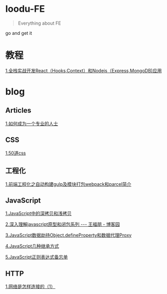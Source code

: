 # Ioodu-FE
> Everything about FE

go and get it

# 教程
[1.全栈实战开发React（Hooks,Context）和Nodejs（Express,MongoDB)应用](https://github.com/chinadbo/react-hooks-context-app)

# blog
## Articles
[1.如何成为一个专业的人士](https://github.com/chinadbo/web-front-end/issues/4)
## CSS
[1.50道css](https://github.com/chinadbo/web-front-end/issues/5)
## 工程化
[1.前端工程化之自动构建gulp及模块打包webpack和parcel简介](https://github.com/chinadbo/web-front-end/issues/6)
## JavaScript
[1.JavaScript中的深拷贝和浅拷贝](https://github.com/chinadbo/web-front-end/issues/7)

[2.深入理解javascript原型和闭包系列 --- 王福朋 - 博客园](https://www.cnblogs.com/wangfupeng1988/p/4001284.html)

[3.JavaScript数据劫持Object.defineProperty和数据代理Proxy](https://github.com/chinadbo/web-front-end/issues/10)

[4.JavaScript几种继承方式](https://github.com/chinadbo/web-front-end/blob/master/js-inherit.js)

[5.JavaScript正则表达式备忘单](https://github.com/chinadbo/web-front-end/issues/11)

## HTTP
[1.网络是怎样连接的（1）](https://github.com/chinadbo/web-front-end/issues/8)
